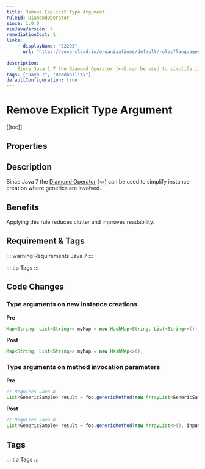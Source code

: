 ```yaml
---
title: Remove Explicit Type Argument
ruleId: DiamondOperator
since: 1.0.0
minJavaVersion: 7
remediationCost: 1
links:
    - displayName: "S2293"
      url: "https://sonarcloud.io/organizations/default/rules?languages=java&open=java%3AS2293&q=S2293"
    
description:
    Since Java 1.7 the Diamond Operator (<>) can be used to simplify instance creation where generics are involved.
tags: ["Java 7", "Readability"]
defaultConfiguration: true
---
```


# Remove Explicit Type Argument

[[toc]]

## Properties

<RuleProperties />


## Description

Since Java 7 the [Diamond Operator](https://docs.oracle.com/javase/7/docs/technotes/guides/language/type-inference-generic-instance-creation.html) (`<>`) can be used to simplify instance creation where generics are involved.

## Benefits

Applying this rule reduces clutter and improves readability.

## Requirement & Tags

::: warning Requirements
Java 7
:::

::: tip Tags
<TagLinks />
:::

## Code Changes

### Type arguments on new instance creations
__Pre__
```java
Map<String, List<String>> myMap = new HashMap<String, List<String>>();
```

__Post__
```java
Map<String, List<String>> myMap = new HashMap<>();
```

### Type arguments on method invocation parameters
__Pre__
```java
// Requires Java 8
List<GenericSample> result = foo.genericMethod(new ArrayList<GenericSample>(), input);
```

__Post__
```java
// Requires Java 8
List<GenericSample> result = foo.genericMethod(new ArrayList<>(), input);
```

<VersionNotice />


## Tags

::: tip Tags
<TagLinks />
:::